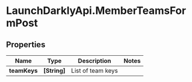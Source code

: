 # LaunchDarklyApi.MemberTeamsFormPost

## Properties

Name | Type | Description | Notes
------------ | ------------- | ------------- | -------------
**teamKeys** | **[String]** | List of team keys | 


